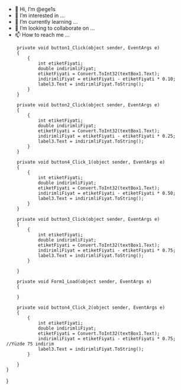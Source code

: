 - 👋 Hi, I’m @ege1s
- 👀 I’m interested in ...
- 🌱 I’m currently learning ...
- 💞️ I’m looking to collaborate on ...
- 📫 How to reach me ...

<!---
ege1s/ege1s is a ✨ special ✨ repository because its `README.md` (this file) appears on your GitHub profile.
You can click the Preview link to take a look at your changes.
--->

        private void button1_Click(object sender, EventArgs e)
        {
            {
                int etiketFiyati;
                double indirimliFiyat;
                etiketFiyati = Convert.ToInt32(textBox1.Text);
                indirimliFiyat = etiketFiyati - etiketFiyati * 0.10; 
                label3.Text = indirimliFiyat.ToString();
            }
        }

        private void button2_Click(object sender, EventArgs e)
        {
            {
                int etiketFiyati;
                double indirimliFiyat;
                etiketFiyati = Convert.ToInt32(textBox1.Text);
                indirimliFiyat = etiketFiyati - etiketFiyati * 0.25; 
                label3.Text = indirimliFiyat.ToString();
            }
        }

        private void button4_Click_1(object sender, EventArgs e)
        {
            {
                int etiketFiyati;
                double indirimliFiyat;
                etiketFiyati = Convert.ToInt32(textBox1.Text);
                indirimliFiyat = etiketFiyati - etiketFiyati * 0.50; 
                label3.Text = indirimliFiyat.ToString();
            }
        }

        private void button3_Click(object sender, EventArgs e)
        {
            {
                int etiketFiyati;
                double indirimliFiyat;
                etiketFiyati = Convert.ToInt32(textBox1.Text);
                indirimliFiyat = etiketFiyati - etiketFiyati * 0.75; 
                label3.Text = indirimliFiyat.ToString();
            }

        }

        private void Form1_Load(object sender, EventArgs e)
        {

        }

        private void button4_Click_2(object sender, EventArgs e)
        {
            {
                int etiketFiyati;
                double indirimliFiyat;
                etiketFiyati = Convert.ToInt32(textBox1.Text);
                indirimliFiyat = etiketFiyati - etiketFiyati * 0.75; //Yüzde 75 indirim
                label3.Text = indirimliFiyat.ToString();
            }

        }
    }
}
